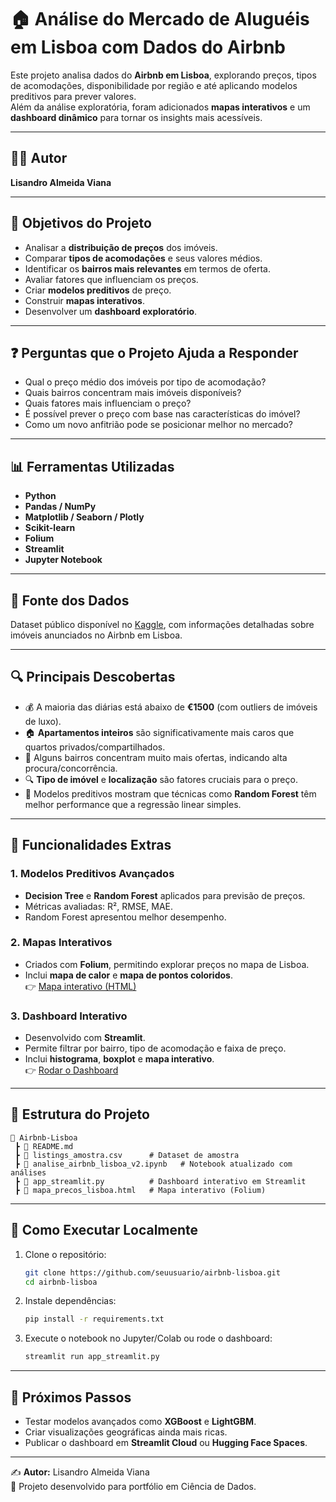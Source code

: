 # 🏠 Análise do Mercado de Aluguéis em Lisboa com Dados do Airbnb

Este projeto analisa dados do **Airbnb em Lisboa**, explorando preços, tipos de acomodações, disponibilidade por região e até aplicando modelos preditivos para prever valores.  
Além da análise exploratória, foram adicionados **mapas interativos** e um **dashboard dinâmico** para tornar os insights mais acessíveis.

---

## 👨‍💻 Autor
**Lisandro Almeida Viana**
 
---

## 🎯 Objetivos do Projeto
- Analisar a **distribuição de preços** dos imóveis.  
- Comparar **tipos de acomodações** e seus valores médios.  
- Identificar os **bairros mais relevantes** em termos de oferta.  
- Avaliar fatores que influenciam os preços.  
- Criar **modelos preditivos** de preço.  
- Construir **mapas interativos**.  
- Desenvolver um **dashboard exploratório**.  

---

## ❓ Perguntas que o Projeto Ajuda a Responder
- Qual o preço médio dos imóveis por tipo de acomodação?  
- Quais bairros concentram mais imóveis disponíveis?  
- Quais fatores mais influenciam o preço?  
- É possível prever o preço com base nas características do imóvel?  
- Como um novo anfitrião pode se posicionar melhor no mercado?  

---

## 📊 Ferramentas Utilizadas
- **Python**  
- **Pandas / NumPy**  
- **Matplotlib / Seaborn / Plotly**  
- **Scikit-learn**  
- **Folium**  
- **Streamlit**  
- **Jupyter Notebook**

---

## 📁 Fonte dos Dados
Dataset público disponível no [Kaggle](https://www.kaggle.com/datasets/oipila/airbnblisbon), com informações detalhadas sobre imóveis anunciados no Airbnb em Lisboa.

---

## 🔍 Principais Descobertas
- 💰 A maioria das diárias está abaixo de **€1500** (com outliers de imóveis de luxo).  
- 🏠 **Apartamentos inteiros** são significativamente mais caros que quartos privados/compartilhados.  
- 📍 Alguns bairros concentram muito mais ofertas, indicando alta procura/concorrência.  
- 🔍 **Tipo de imóvel** e **localização** são fatores cruciais para o preço.  
- 🤖 Modelos preditivos mostram que técnicas como **Random Forest** têm melhor performance que a regressão linear simples.  

---

## 🚀 Funcionalidades Extras
### 1. Modelos Preditivos Avançados
- **Decision Tree** e **Random Forest** aplicados para previsão de preços.  
- Métricas avaliadas: R², RMSE, MAE.  
- Random Forest apresentou melhor desempenho.  

### 2. Mapas Interativos
- Criados com **Folium**, permitindo explorar preços no mapa de Lisboa.  
- Inclui **mapa de calor** e **mapa de pontos coloridos**.  
👉 [Mapa interativo (HTML)](mapa_precos_lisboa.html)

### 3. Dashboard Interativo
- Desenvolvido com **Streamlit**.  
- Permite filtrar por bairro, tipo de acomodação e faixa de preço.  
- Inclui **histograma**, **boxplot** e **mapa interativo**.  
👉 [Rodar o Dashboard](app_streamlit.py)

---

## 📌 Estrutura do Projeto
```
📂 Airbnb-Lisboa
 ┣ 📜 README.md
 ┣ 📜 listings_amostra.csv      # Dataset de amostra
 ┣ 📓 analise_airbnb_lisboa_v2.ipynb   # Notebook atualizado com análises
 ┣ 📜 app_streamlit.py          # Dashboard interativo em Streamlit
 ┣ 📜 mapa_precos_lisboa.html   # Mapa interativo (Folium)
```

---

## 🔧 Como Executar Localmente
1. Clone o repositório:  
   ```bash
   git clone https://github.com/seuusuario/airbnb-lisboa.git
   cd airbnb-lisboa
   ```

2. Instale dependências:  
   ```bash
   pip install -r requirements.txt
   ```

3. Execute o notebook no Jupyter/Colab ou rode o dashboard:  
   ```bash
   streamlit run app_streamlit.py
   ```

---

## 📌 Próximos Passos
- Testar modelos avançados como **XGBoost** e **LightGBM**.  
- Criar visualizações geográficas ainda mais ricas.  
- Publicar o dashboard em **Streamlit Cloud** ou **Hugging Face Spaces**.  

---

✍️ **Autor:** Lisandro Almeida Viana  
📌 Projeto desenvolvido para portfólio em Ciência de Dados.  
